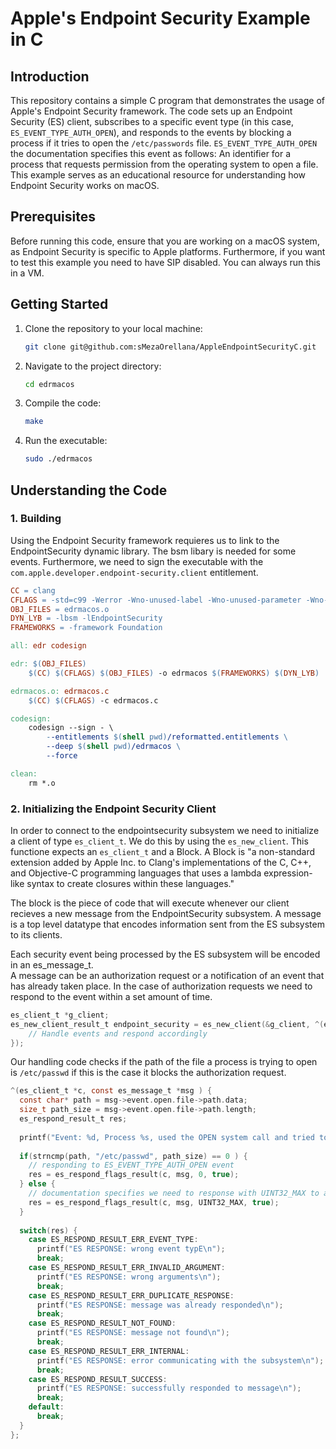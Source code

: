 # Apple's Endpoint Security Example in C

## Introduction
This repository contains a simple C program that demonstrates the usage of Apple's Endpoint Security framework.
The code sets up an Endpoint Security (ES) client, subscribes to a specific event type (in this case, `ES_EVENT_TYPE_AUTH_OPEN`), and responds to the events by blocking a process if it tries to open the `/etc/passwords` file.
`ES_EVENT_TYPE_AUTH_OPEN` the documentation specifies this event as follows: An identifier for a process that requests permission from the operating system to open a file.
This example serves as an educational resource for understanding how Endpoint Security works on macOS.

## Prerequisites
Before running this code, ensure that you are working on a macOS system, as Endpoint Security is specific to Apple platforms.
Furthermore, if you want to test this example you need to have SIP disabled. You can always run this in a VM.

## Getting Started
1. Clone the repository to your local machine:

    ```bash
    git clone git@github.com:sMezaOrellana/AppleEndpointSecurityC.git
    ```

2. Navigate to the project directory:

    ```bash
    cd edrmacos
    ```

3. Compile the code:

    ```bash
    make 
    ```

4. Run the executable:

    ```bash
    sudo ./edrmacos
    ```

## Understanding the Code
### 1. Building
Using the Endpoint Security framework requieres us to link to the EndpointSecurity dynamic library.
The bsm libary is needed for some events.
Furthermore, we need to sign the executable with the `com.apple.developer.endpoint-security.client` entitlement.

```Makefile
CC = clang 
CFLAGS = -std=c99 -Werror -Wno-unused-label -Wno-unused-parameter -Wno-cpp -Wall
OBJ_FILES = edrmacos.o
DYN_LYB = -lbsm -lEndpointSecurity
FRAMEWORKS = -framework Foundation

all: edr codesign

edr: $(OBJ_FILES)
	$(CC) $(CFLAGS) $(OBJ_FILES) -o edrmacos $(FRAMEWORKS) $(DYN_LYB)

edrmacos.o: edrmacos.c
	$(CC) $(CFLAGS) -c edrmacos.c

codesign:
	codesign --sign - \
    	--entitlements $(shell pwd)/reformatted.entitlements \
    	--deep $(shell pwd)/edrmacos \
    	--force

clean:
	rm *.o
```
### 2. Initializing the Endpoint Security Client
In order to connect to the endpointsecurity subsystem we need to initialize a client of type `es_client_t`.
We do this by using the `es_new_client`. This functione expects an `es_client_t` and a Block. 
A Block is "a non-standard extension added by Apple Inc. to Clang's implementations of the C, C++, and Objective-C programming languages that uses a lambda expression-like syntax to create closures within these languages."

The block is the piece of code that will execute whenever our client recieves a new message from the EndpointSecurity subsystem. 
A message is a top level datatype that encodes information sent from the ES subsystem to its clients.

Each security event being processed by the ES subsystem will be encoded in an es_message_t.  
A message can be an authorization request or a notification of an event that has already taken place.
In the case of authorization requests we need to respond to the event within a set amount of time.
```c
es_client_t *g_client;
es_new_client_result_t endpoint_security = es_new_client(&g_client, ^(es_client_t *c, const es_message_t *msg ) {
    // Handle events and respond accordingly
});
```
Our handling code checks if the path of the file a process is trying to open is `/etc/passwd` if this is the case it blocks the authorization request.
```c
^(es_client_t *c, const es_message_t *msg ) {
  const char* path = msg->event.open.file->path.data;
  size_t path_size = msg->event.open.file->path.length;
  es_respond_result_t res;
  
  printf("Event: %d, Process %s, used the OPEN system call and tried to open file %s\n", msg->event_type, msg->process->executable->path.data, path); 
  
  if(strncmp(path, "/etc/passwd", path_size) == 0 ) {
    // responding to ES_EVENT_TYPE_AUTH_OPEN event
    res = es_respond_flags_result(c, msg, 0, true);
  } else {
    // documentation specifies we need to response with UINT32_MAX to allow the event 
    res = es_respond_flags_result(c, msg, UINT32_MAX, true);
  }
  
  switch(res) {
    case ES_RESPOND_RESULT_ERR_EVENT_TYPE:
      printf("ES RESPONSE: wrong event typE\n");
      break;
    case ES_RESPOND_RESULT_ERR_INVALID_ARGUMENT:
      printf("ES RESPONSE: wrong arguments\n");
      break;
    case ES_RESPOND_RESULT_ERR_DUPLICATE_RESPONSE:
      printf("ES RESPONSE: message was already responded\n");
      break;
    case ES_RESPOND_RESULT_NOT_FOUND:
      printf("ES RESPONSE: message not found\n");
      break;
    case ES_RESPOND_RESULT_ERR_INTERNAL:
      printf("ES RESPONSE: error communicating with the subsystem\n");
      break;
    case ES_RESPOND_RESULT_SUCCESS:
      printf("ES RESPONSE: successfully responded to message\n");
      break;
    default:
      break;
  }
};
```
